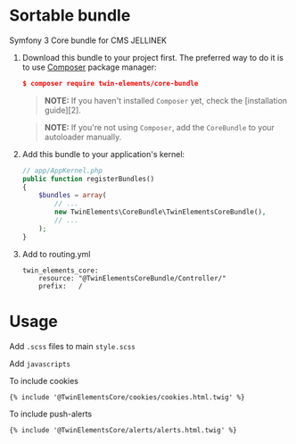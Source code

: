 Sortable bundle
=======================

Symfony 3 Core bundle for CMS JELLINEK

1. Download this bundle to your project first. The preferred way to do it is
    to use [Composer](https://getcomposer.org/) package manager:
    
    ``` json
    $ composer require twin-elements/core-bundle
    ```
    
    > **NOTE:** If you haven't installed `Composer` yet, check the [installation guide][2].

    > **NOTE:** If you're not using `Composer`, add the `CoreBundle` to your autoloader manually. 

2. Add this bundle to your application's kernel:
    
    ``` php
    // app/AppKernel.php
    public function registerBundles()
    {
        $bundles = array(
            // ...
            new TwinElements\CoreBundle\TwinElementsCoreBundle(),
            // ...
        );
    }
    ```
3. Add to routing.yml
    ```$xslt
    twin_elements_core:
        resource: "@TwinElementsCoreBundle/Controller/"
        prefix:   /
    ```
    
Usage
=====
    
Add    ```.scss``` files to main ```style.scss```

Add ```javascripts```

To include cookies 
```
{% include '@TwinElementsCore/cookies/cookies.html.twig' %}
```

To include push-alerts
```
{% include '@TwinElementsCore/alerts/alerts.html.twig' %}
```
